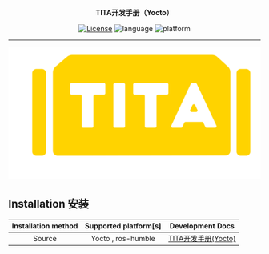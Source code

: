 

<p align="center"><strong>TITA开发手册（Yocto）</strong></p>
<p align="center"><a href="https://github.com/DDTRobot/diablo_sdk_v2/blob/main/LICENSE"><img alt="License" src="https://img.shields.io/badge/License-Apache%202.0-orange"/></a>
<img alt="language" src="https://img.shields.io/badge/language-c++-red"/>
<img alt="platform" src="https://img.shields.io/badge/platform-linux-l"/>
</p>


---

![tita](./_static/logo.png)

## Installation 安装

| Installation method | Supported platform[s] |                       Development Docs                       |
| :-----------------: | :-------------------: | :----------------------------------------------------------: |
|       Source        |  Yocto , ros-humble   | [TITA开发手册(Yocto)](file:///home/czj/TITA-Development-Manual/build/html/index.html) |



